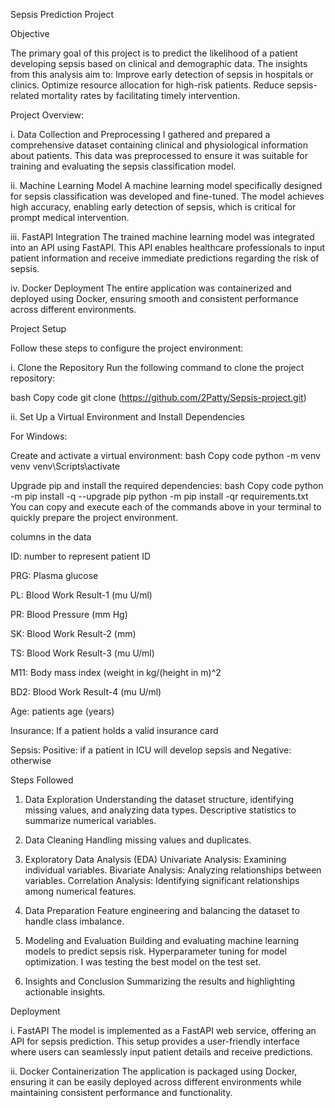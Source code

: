 Sepsis Prediction Project

Objective

The primary goal of this project is to predict the likelihood of a patient developing sepsis based on clinical and demographic data. The insights from this analysis aim to:
Improve early detection of sepsis in hospitals or clinics.
Optimize resource allocation for high-risk patients.
Reduce sepsis-related mortality rates by facilitating timely intervention.

Project Overview:

i. Data Collection and Preprocessing
I gathered and prepared a comprehensive dataset containing clinical and physiological information about patients. This data was preprocessed to ensure it was suitable for training and evaluating the sepsis classification model.

ii. Machine Learning Model
A machine learning model specifically designed for sepsis classification was developed and fine-tuned. The model achieves high accuracy, enabling early detection of sepsis, which is critical for prompt medical intervention.

iii. FastAPI Integration
The trained machine learning model was integrated into an API using FastAPI. This API enables healthcare professionals to input patient information and receive immediate predictions regarding the risk of sepsis.

iv. Docker Deployment
The entire application was containerized and deployed using Docker, ensuring smooth and consistent performance across different environments.


Project Setup

Follow these steps to configure the project environment:

i. Clone the Repository
Run the following command to clone the project repository:

bash
Copy code
git clone (https://github.com/2Patty/Sepsis-project.git)

ii. Set Up a Virtual Environment and Install Dependencies

For Windows:

Create and activate a virtual environment:
bash
Copy code
python -m venv venv
venv\Scripts\activate

Upgrade pip and install the required dependencies:
bash
Copy code
python -m pip install -q --upgrade pip
python -m pip install -qr requirements.txt
You can copy and execute each of the commands above in your terminal to quickly prepare the project environment.


columns in the data

ID: number to represent patient ID

PRG: Plasma glucose

PL: Blood Work Result-1 (mu U/ml)

PR: Blood Pressure (mm Hg)

SK: Blood Work Result-2 (mm)

TS: Blood Work Result-3 (mu U/ml)

M11: Body mass index (weight in kg/(height in m)^2

BD2: Blood Work Result-4 (mu U/ml)

Age: patients age (years)

Insurance: If a patient holds a valid insurance card

Sepsis: Positive: if a patient in ICU will develop sepsis and Negative: otherwise

Steps Followed
1. Data Exploration
Understanding the dataset structure, identifying missing values, and analyzing data types.
Descriptive statistics to summarize numerical variables.

2. Data Cleaning
Handling missing values and duplicates.

3. Exploratory Data Analysis (EDA)
Univariate Analysis: Examining individual variables.
Bivariate Analysis: Analyzing relationships between variables.
Correlation Analysis: Identifying significant relationships among numerical features.

4. Data Preparation
Feature engineering and balancing the dataset to handle class imbalance.

5. Modeling and Evaluation
Building and evaluating machine learning models to predict sepsis risk.
Hyperparameter tuning for model optimization.
I was testing the best model on the test set.

6. Insights and Conclusion
Summarizing the results and highlighting actionable insights.

Deployment

i. FastAPI
The model is implemented as a FastAPI web service, offering an API for sepsis prediction. This setup provides a user-friendly interface where users can seamlessly input patient details and receive predictions.

ii. Docker Containerization
The application is packaged using Docker, ensuring it can be easily deployed across different environments while maintaining consistent performance and functionality.







